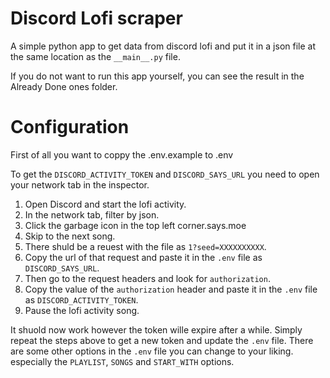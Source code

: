 # Discord Lofi scraper

A simple python app to get data from discord lofi and put it in a json file at the same location as the `__main__.py` file.

If you do not want to run this app yourself, you can see the result in the Already Done ones folder.

# Configuration
First of all you want to coppy the .env.example to .env

To get the `DISCORD_ACTIVITY_TOKEN` and `DISCORD_SAYS_URL` you need to open your network tab in the inspector.

1. Open Discord and start the lofi activity.
2. In the network tab, filter by json.
3. Click the garbage icon in the top left corner.says.moe
4. Skip to the next song.
5. There shuld be a reuest with the file as `1?seed=XXXXXXXXXX`.
6. Copy the url of that request and paste it in the `.env` file as `DISCORD_SAYS_URL`.
7. Then go to the request headers and look for `authorization`.
8. Copy the value of the `authorization` header and paste it in the `.env` file as `DISCORD_ACTIVITY_TOKEN`.
9. Pause the lofi activity song.

It shuold now work however the token wille expire after a while.
Simply repeat the steps above to get a new token and update the `.env` file.
There are some other options in the `.env` file you can change to your liking.
especially the `PLAYLIST`, `SONGS` and `START_WITH` options.